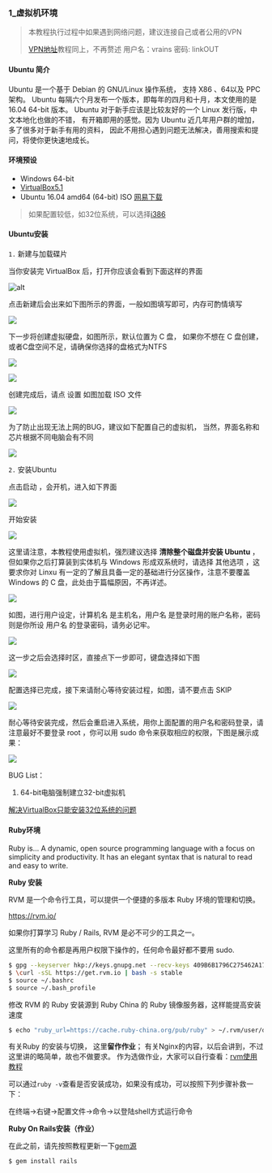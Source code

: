 ### 1_虚拟机环境

> 本教程执行过程中如果遇到网络问题，建议连接自己或者公用的VPN
>
> [VPN地址](https://www.yuntipub.com/)教程同上，不再赘述
> 用户名：vrains   密码: linkOUT

#### Ubuntu 简介

Ubuntu 是一个基于 Debian 的 GNU/Linux 操作系统，
支持 X86 、64以及 PPC 架构。
Ubuntu 每隔六个月发布一个版本，即每年的四月和十月，本文使用的是
 16.04 64-bit 版本。
 Ubuntu 对于新手应该是比较友好的一个 Linux 发行版，中文本地化也做的不错，
 有开箱即用的感觉。因为 Ubuntu 近几年用户群的增加，多了很多对于新手有用的资料，
 因此不用担心遇到问题无法解决，善用搜索和提问，将使你更快速地成长。

#### 环境预设
- Windows 64-bit
- [VirtualBox5.1](https://www.virtualbox.org/)
- Ubuntu 16.04 amd64 (64-bit) ISO
[网易下载](http://mirrors.163.com/ubuntu-releases/16.04/ubuntu-16.04.3-desktop-amd64.iso)

> 如果配置较低，如32位系统，可以选择[i386](http://mirrors.163.com/ubuntu-releases/16.04)

#### Ubuntu安装

`1.` 新建与加载碟片

当你安装完 VirtualBox 后，打开你应该会看到下面这样的界面

![alt](http://www.linuxidc.com/upload/2015_08/15081716378668.png)

点击新建后会出来如下图所示的界面，一般如图填写即可，内存可酌情填写

![](http://www.linuxidc.com/upload/2015_08/15081716377585.png)

下一步将创建虚拟硬盘，如图所示，默认位置为 C 盘，
如果你不想在 C 盘创建，或者C盘空间不足，请确保你选择的盘格式为NTFS

![](http://www.linuxidc.com/upload/2015_08/15081716375635.png)

![](http://ofnfnmmn0.bkt.clouddn.com/lecture_1/1.PNG)

创建完成后，请点 设置 如图加载 ISO 文件

![](http://www.linuxidc.com/upload/2015_08/15081716378797.png)

为了防止出现无法上网的BUG，建议如下配置自己的虚拟机，
当然，界面名称和芯片根据不同电脑会有不同

![](http://ofnfnmmn0.bkt.clouddn.com/lecture_1/2.PNG)

`2.` 安装Ubuntu

点击启动 ，会开机，进入如下界面

![](http://www.linuxidc.com/upload/2015_08/15081716386045.png)

开始安装

![](http://www.linuxidc.com/upload/2015_08/15081716384749.png)

这里请注意，本教程使用虚拟机，强烈建议选择 **清除整个磁盘并安装 Ubuntu** ，
但如果你之后打算装到实体机与 Windows 形成双系统时，请选择 其他选项 ，这要求你对 Linxu 有一定的了解且具备一定的基础进行分区操作，注意不要覆盖 Windows 的 C 盘，此处由于篇幅原因，不再详述。

![](http://www.linuxidc.com/upload/2015_08/15081716407202.png)

如图，进行用户设定，计算机名 是主机名，用户名 是登录时用的账户名称，密码 则是你所设 用户名 的登录密码，请务必记牢。

![](http://www.linuxidc.com/upload/2015_08/15081716402366.png)

这一步之后会选择时区，直接点下一步即可，键盘选择如下图

![](http://www.linuxidc.com/upload/2015_08/15081716404109.png)

配置选择已完成，接下来请耐心等待安装过程，如图，请不要点击 SKIP

![](http://www.linuxidc.com/upload/2015_08/15081716407283.png)

耐心等待安装完成，然后会重启进入系统，用你上面配置的用户名和密码登录，请注意最好不要登录 root ，你可以用 sudo 命令来获取相应的权限，下图是展示成果：

![](http://www.linuxidc.com/upload/2015_08/15081716412607.png)

BUG List：
1. 64-bit电脑强制建立32-bit虚拟机

[解决VirtualBox只能安装32位系统的问题](http://www.cnblogs.com/52php/p/5677864.html)

#### Ruby环境
Ruby is...
A dynamic, open source programming language with a focus on simplicity and productivity. It has an elegant syntax that is natural to read and easy to write.

**Ruby 安装**

RVM 是一个命令行工具，可以提供一个便捷的多版本 Ruby 环境的管理和切换。

https://rvm.io/

如果你打算学习 Ruby / Rails, RVM 是必不可少的工具之一。

这里所有的命令都是再用户权限下操作的，任何命令最好都不要用 sudo.

```bash
$ gpg --keyserver hkp://keys.gnupg.net --recv-keys 409B6B1796C275462A1703113804BB82D39DC0E3
$ \curl -sSL https://get.rvm.io | bash -s stable
$ source ~/.bashrc
$ source ~/.bash_profile
```
修改 RVM 的 Ruby 安装源到 Ruby China 的 Ruby 镜像服务器，这样能提高安装速度
```bash
$ echo "ruby_url=https://cache.ruby-china.org/pub/ruby" > ~/.rvm/user/db
```
有关Ruby 的安装与切换， 这里**留作作业**；
有关Nginx的内容，以后会讲到，不过这里讲的略简单，故也不做要求。
作为选做作业，大家可以自行查看：[rvm使用教程](https://ruby-china.org/wiki/rvm-guide)

可以通过`ruby -v`查看是否安装成功，如果没有成功，可以按照下列步骤补救一下：

在终端->右键->配置文件->命令->以登陆shell方式运行命令

**Ruby On Rails安装（作业）**

在此之前，请先按照教程更新一下[gem源](https://gems.ruby-china.org/)

```bash
$ gem install rails
```
